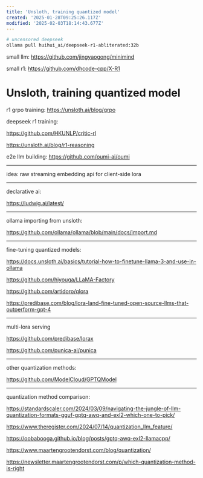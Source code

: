 ```yaml
---
title: 'Unsloth, training quantized model'
created: '2025-01-28T09:25:26.117Z'
modified: '2025-02-03T18:14:43.677Z'
---
```


```bash
# uncensored deepseek
ollama pull huihui_ai/deepseek-r1-abliterated:32b
```

small llm: https://github.com/jingyaogong/minimind

small r1: https://github.com/dhcode-cpp/X-R1

# Unsloth, training quantized model

r1 grpo training: https://unsloth.ai/blog/grpo

deepseek r1 training:

https://github.com/HKUNLP/critic-rl

https://unsloth.ai/blog/r1-reasoning

e2e llm building: https://github.com/oumi-ai/oumi

---

idea: raw streaming embedding api for client-side lora

---

declarative ai:

https://ludwig.ai/latest/

---

ollama importing from unsloth:

https://github.com/ollama/ollama/blob/main/docs/import.md

---

fine-tuning quantized models:

https://docs.unsloth.ai/basics/tutorial-how-to-finetune-llama-3-and-use-in-ollama

https://github.com/hiyouga/LLaMA-Factory

https://github.com/artidoro/qlora

https://predibase.com/blog/lora-land-fine-tuned-open-source-llms-that-outperform-gpt-4

---

multi-lora serving

https://github.com/predibase/lorax

https://github.com/punica-ai/punica

---

other quantization methods:

https://github.com/ModelCloud/GPTQModel

---

quantization method comparison:

https://standardscaler.com/2024/03/09/navigating-the-jungle-of-llm-quantization-formats-gguf-gptq-awq-and-exl2-which-one-to-pick/

https://www.theregister.com/2024/07/14/quantization_llm_feature/

https://oobabooga.github.io/blog/posts/gptq-awq-exl2-llamacpp/

https://www.maartengrootendorst.com/blog/quantization/

https://newsletter.maartengrootendorst.com/p/which-quantization-method-is-right

